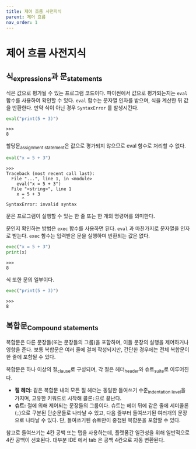 ```yaml
---
title: 제어 흐름 사전지식
parent: 제어 흐름
nav_order: 1
---
```


# 제어 흐름 사전지식

## 식<sub>expressions</sub>과 문<sub>statements</sub>

식은 값으로 평가될 수 있는 프로그램 코드이다.
파이썬에서 값으로 평가되는지는 `eval` 함수를 사용하여 확인할 수 있다.
`eval` 함수는 문자열 인자를 받으며, 식을 계산한 뒤 값을 반환한다.
만약 식이 아닌 경우 `SyntaxError` 를 발생시킨다.

```python
eval("print(5 + 3)")
```
```
>>>
8
```

할당문<sub>assignment statement</sub>은 값으로 평가되지 않으므로 eval 함수로 처리할 수 없다.

```python
eval("x = 5 + 3")
```
```
>>>
Traceback (most recent call last):
  File "...", line 1, in <module>
    eval("x = 5 + 3")
  File "<string>", line 1
    x = 5 + 3
      ^
SyntaxError: invalid syntax
```

문은 프로그램이 실행할 수 있는 한 줄 또는 한 개의 명령어를 의미한다.

문인지 확인하는 방법은 `exec` 함수를 사용하면 된다. `eval` 과 마찬가지로 문자열을 인자로 받는다.
`exec` 함수는 입력받은 문을 실행하며 반환되는 값은 없다.

```python
exec("x = 5 + 3")
print(x)
```
```
>>>
8
```

식 또한 문의 일부이다.

```python
exec("print(5 + 3)")
```
```
>>>
8
```

## 복합문<sub>Compound statements</sub>

복합문은 다른 문장들(또는 문장들의 그룹)을 포함하며, 이들 문장의 실행을 제어하거나 영향을 준다.
보통 복합문은 여러 줄에 걸쳐 작성되지만, 간단한 경우에는 전체 복합문이 한 줄에 포함될 수 있다.

복합문은 하나 이상의 절<sub>clause</sub>로 구성되며, 각 절은 헤더<sub>header</sub>와 슈트<sub>suite</sub>로 이루어진다.

* **절 헤더:** 같은 복합문 내의 모든 절 헤더는 동일한 들여쓰기 수준<sub>indentation level</sub>을 가지며, 고유한 키워드로 시작해 콜론`:`으로 끝난다.
* **슈트:** 절에 의해 제어되는 문장들의 그룹이다.
  슈트는 헤더 뒤에 같은 줄에 세미콜론(`;`)으로 구분된 단순문들로 나타날 수 있고, 다음 줄부터 들여쓰기된 여러개의 문장으로 나타날 수 있다.
  단, 들여쓰기된 슈트만이 중첩된 복합문을 포함할 수 있다.

참고로 들여쓰기는 4칸 공백 또는 탭을 사용하는데, 플랫폼간 일관성을 위해 일반적으로 4칸 공백이 선호된다.
대부분 IDE 에서 tab 은 공백 4칸으로 자동 변환된다.